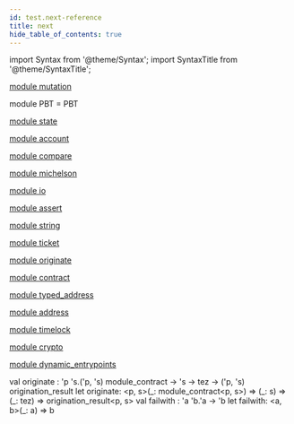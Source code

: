 ```yaml
---
id: test.next-reference
title: next
hide_table_of_contents: true
---
```

import Syntax from '@theme/Syntax';
import SyntaxTitle from '@theme/SyntaxTitle';



[module mutation](test.next.mutation.md)


module PBT = PBT

[module state](test.next.state.md)


[module account](test.next.account.md)


[module compare](test.next.compare.md)


[module michelson](test.next.michelson.md)


[module io](test.next.io.md)


[module assert](test.next.assert.md)


[module string](test.next.string.md)


[module ticket](test.next.ticket.md)


[module originate](test.next.originate.md)


[module contract](test.next.contract.md)


[module typed_address](test.next.typed_address.md)


[module address](test.next.address.md)


[module timelock](test.next.timelock.md)


[module crypto](test.next.crypto.md)


[module dynamic_entrypoints](test.next.dynamic_entrypoints.md)


<SyntaxTitle syntax="cameligo">
val originate : &#39;p &#39;s.(&#39;p, &#39;s) module&#95;contract -&gt; &#39;s -&gt; tez -&gt; (&#39;p, &#39;s) origination&#95;result
</SyntaxTitle>
<SyntaxTitle syntax="jsligo">
let originate: &lt;p, s&gt;(&#95;: module&#95;contract&lt;p, s&gt;) =&gt; (&#95;: s) =&gt; (&#95;: tez) =&gt; origination&#95;result&lt;p, s&gt;
</SyntaxTitle>

<SyntaxTitle syntax="cameligo">
val failwith : &#39;a &#39;b.&#39;a -&gt; &#39;b
</SyntaxTitle>
<SyntaxTitle syntax="jsligo">
let failwith: &lt;a, b&gt;(&#95;: a) =&gt; b
</SyntaxTitle>
